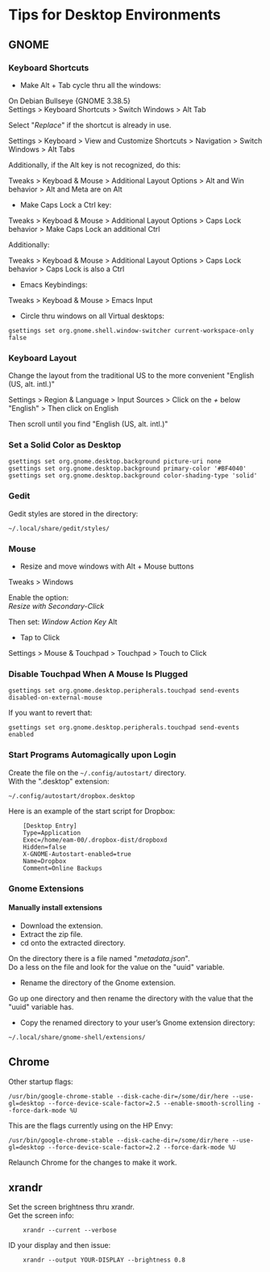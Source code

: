 
# Tips for Desktop Environments

## GNOME
### Keyboard Shortcuts
- Make Alt + Tab cycle thru all the windows:  

On Debian Bullseye {GNOME 3.38.5}  
Settings > Keyboard Shortcuts > Switch Windows > Alt Tab

Select "*Replace*" if the shortcut is already in use.

Settings > Keyboard > View and Customize Shortcuts > Navigation > Switch Windows > Alt Tabs

Additionally, if the Alt key is not recognized, do this:  

Tweaks > Keyboad & Mouse > Additional Layout Options > Alt and Win behavior > Alt and Meta are on Alt

- Make Caps Lock a Ctrl key:  

Tweaks > Keyboad & Mouse > Additional Layout Options > Caps Lock behavior > Make Caps Lock an additional Ctrl

Additionally:

Tweaks > Keyboad & Mouse > Additional Layout Options > Caps Lock behavior > Caps Lock is also a Ctrl

- Emacs Keybindings:  

Tweaks > Keyboad & Mouse > Emacs Input

- Circle thru windows on all Virtual desktops:  

``gsettings set org.gnome.shell.window-switcher current-workspace-only false``

### Keyboard Layout

Change the layout from the traditional US to the more convenient "English (US, alt. intl.)"  

Settings > Region & Language > Input Sources > Click on the *+* below "English" > Then click on English

Then scroll until you find "English (US, alt. intl.)"

### Set a Solid Color as Desktop

``gsettings set org.gnome.desktop.background picture-uri none``  
``gsettings set org.gnome.desktop.background primary-color '#BF4040'``  
``gsettings set org.gnome.desktop.background color-shading-type 'solid'``

### Gedit

Gedit styles are stored in the directory:

``~/.local/share/gedit/styles/``


### Mouse
- Resize and move windows with Alt + Mouse buttons  

Tweaks > Windows 

Enable the option:  
*Resize with Secondary-Click*

Then set:
*Window Action Key* Alt 

- Tap to Click

Settings > Mouse & Touchpad > Touchpad > Touch to Click

### Disable Touchpad When A Mouse Is Plugged

``gsettings set org.gnome.desktop.peripherals.touchpad send-events disabled-on-external-mouse``

If you want to revert that:

``gsettings set org.gnome.desktop.peripherals.touchpad send-events enabled``

### Start Programs Automagically upon Login

Create the file on the ``~/.config/autostart/`` directory.  
With the ".desktop" extension:  

``~/.config/autostart/dropbox.desktop``

Here is an example of the start script for Dropbox:

        [Desktop Entry]
        Type=Application
        Exec=/home/eam-00/.dropbox-dist/dropboxd
        Hidden=false
        X-GNOME-Autostart-enabled=true
        Name=Dropbox
        Comment=Online Backups

### Gnome Extensions

#### Manually install extensions

* Download the extension.
* Extract the zip file.
* cd onto the extracted directory.

On the directory there is a file named "*metadata.json*".  
Do a less on the file and look for the value on the "uuid" variable.

* Rename the directory of the Gnome extension.

Go up one directory and then rename the directory with the value that the "uuid" variable has.

* Copy the renamed directory to your user’s Gnome extension directory:

``~/.local/share/gnome-shell/extensions/``

## Chrome



Other startup flags:

``/usr/bin/google-chrome-stable --disk-cache-dir=/some/dir/here --use-gl=desktop --force-device-scale-factor=2.5 --enable-smooth-scrolling --force-dark-mode %U``

This are the flags currently using on the HP Envy:

``/usr/bin/google-chrome-stable --disk-cache-dir=/some/dir/here --use-gl=desktop --force-device-scale-factor=2.2 --force-dark-mode %U``







Relaunch Chrome for the changes to make it work.

## xrandr
Set the screen brightness thru xrandr.  
Get the screen info:

        xrandr --current --verbose

ID your display and then issue:

        xrandr --output YOUR-DISPLAY --brightness 0.8
